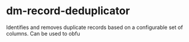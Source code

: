 # dm-record-deduplicator
Identifies and removes duplicate records based on a configurable set of columns. Can be used to obfu
